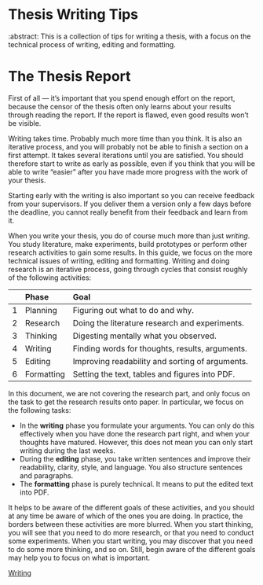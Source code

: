 # Thesis Writing Tips

:abstract: This is a collection of tips for writing a thesis, with a focus on the technical process of writing, editing and formatting.

# The Thesis Report

First of all — it’s important that you spend enough effort on the report, because the censor of the thesis often only learns about your results through reading the report. If the report is flawed, even good results won’t be visible.

Writing takes time. Probably much more time than you think. It is also an iterative process, and you will probably not be able to finish a section on a first attempt. It takes several iterations until you are satisfied. You should therefore start to write as early as possible, even if you think that you will be able to write “easier” after you have made more progress with the work of your thesis.

Starting early with the writing is also important so you can receive feedback from your supervisors. If you deliver them a version only a few days before the deadline, you cannot really benefit from their feedback and learn from it.

When you write your thesis, you do of course much more than just *writing*. You study literature, make experiments, build prototypes or perform other research activities to gain some results. In this guide, we focus on the more technical issues of writing, editing and formatting.
Writing and doing research is an iterative process, going through cycles that consist roughly of the following activities:

<table class="table">
<thead>
<tr class="header">
<th align="left"></th>
<th align="left">Phase</th>
<th align="left">Goal</th>
</tr>
</thead>
<tbody>
<tr class="odd">
<td align="left">1</td>
<td align="left">Planning</td>
<td align="left">Figuring out what to do and why.</td>
</tr>
<tr class="even">
<td align="left">2</td>
<td align="left">Research</td>
<td align="left">Doing the literature research and experiments.</td>
</tr>
<tr class="odd">
<td align="left">3</td>
<td align="left">Thinking</td>
<td align="left">Digesting mentally what you observed.</td>
</tr>
<tr class="even">
<td align="left">4</td>
<td align="left">Writing</td>
<td align="left">Finding words for thoughts, results, arguments.</td>
</tr>
<tr class="odd">
<td align="left">5</td>
<td align="left">Editing</td>
<td align="left">Improving readability and sorting of arguments.</td>
</tr>
<tr class="even">
<td align="left">6</td>
<td align="left">Formatting</td>
<td align="left">Setting the text, tables and figures into PDF.</td>
</tr>
</tbody>
</table>

In this document, we are not covering the research part, and only focus on the task to get the research results onto paper. In particular, we focus on the following tasks:

  - In the **writing** phase you formulate your arguments. You can only do this effectively when you have done the research part right, and when your thoughts have matured. However, this does not mean you can only start writing during the last weeks.
  - During the  **editing** phase, you take written sentences and improve their readability, clarity, style, and language. You also structure sentences and paragraphs.
  - The **formatting** phase is purely technical. It means to put the edited text into PDF.

It helps to be aware of the different goals of these activities, and you should at any time be aware of which of the
ones you are doing. In practice, the borders between these activities are more blurred. When you start thinking, you will see that you need to do more research, or that you need to conduct some experiments. When you start writing, you may discover that you need to do some more thinking, and so on. Still, begin aware of the different goals may help you to focus on what is important.

<a type="button" href="writing.html" class="btn btn-outline-secondary float-right">Writing <i class="fas fa-arrow-right"></i></a>